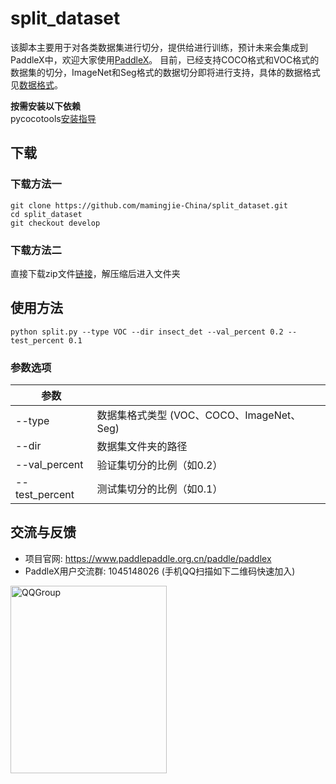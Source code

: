 # split_dataset
该脚本主要用于对各类数据集进行切分，提供给进行训练，预计未来会集成到PaddleX中，欢迎大家使用[PaddleX](https://www.paddlepaddle.org.cn/paddle/paddleX)。
目前，已经支持COCO格式和VOC格式的数据集的切分，ImageNet和Seg格式的数据切分即将进行支持，具体的数据格式见[数据格式](https://paddlex.readthedocs.io/zh_CN/develop/data/format/index.html)。


**按需安装以下依赖**  
pycocotools[安装指导](https://paddlex.readthedocs.io/zh_CN/develop/install.html#pycocotools)

## 下载
### 下载方法一
```
git clone https://github.com/mamingjie-China/split_dataset.git
cd split_dataset
git checkout develop
```
### 下载方法二
直接下载zip文件[链接](https://github.com/PaddlePaddle/X2Paddle/archive/develop.zip)，解压缩后进入文件夹

## 使用方法
```
python split.py --type VOC --dir insect_det --val_percent 0.2 --test_percent 0.1
```

### 参数选项
| 参数 | |
|----------|--------------|
|--type | 数据集格式类型 (VOC、COCO、ImageNet、Seg) |
|--dir | 数据集文件夹的路径 |
|--val_percent | 验证集切分的比例（如0.2） |
|--test_percent | 测试集切分的比例（如0.1） |

## 交流与反馈

- 项目官网: https://www.paddlepaddle.org.cn/paddle/paddlex
- PaddleX用户交流群: 1045148026 (手机QQ扫描如下二维码快速加入)  
<img src="./docs/gui/images/QR.jpg" width="250" height="300" alt="QQGroup" align="center" />
